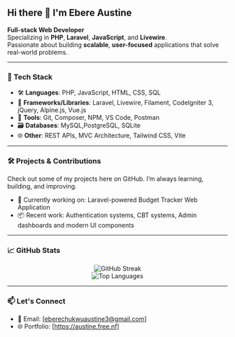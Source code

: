 ## Hi there 👋 I'm Ebere Austine

**Full-stack Web Developer**  
Specializing in **PHP**, **Laravel**, **JavaScript**, and **Livewire**.  
Passionate about building **scalable**, **user-focused** applications that solve real-world problems.

---

### 🚀 Tech Stack
- 🛠 **Languages**: PHP, JavaScript, HTML, CSS, SQL  
- 🧱 **Frameworks/Libraries**: Laravel, Livewire, Filament, CodeIgniter 3, jQuery, Alpine.js, Vue.js  
- 🎨 **Tools**: Git, Composer, NPM, VS Code, Postman  
- 🗃 **Databases**: MySQL,PostgreSQL, SQLite  
- 🌐 **Other**: REST APIs, MVC Architecture, Tailwind CSS, Vite

---

### 🛠️ Projects & Contributions
Check out some of my projects here on GitHub. I’m always learning, building, and improving.

- 💼 Currently working on: Laravel-powered Budget Tracker Web Application  
- 📦 Recent work: Authentication systems, CBT systems, Admin dashboards and modern UI components

---

### 📈 GitHub Stats

<p align="center">
  <!--
    <img src="https://github-readme-stats.vercel.app/api?username=angel-jeyriel&show_icons=true&theme=radical" alt="Angel's GitHub Stats" />
    <br />
  -->   
  <img src="https://github-readme-streak-stats.herokuapp.com?user=angel-jeyriel&theme=radical" alt="GitHub Streak" />
  <br />
  <img src="https://github-readme-stats.vercel.app/api/top-langs/?username=angel-jeyriel&layout=compact&theme=radical" alt="Top Languages" />
  
</p>

---

### 📫 Let's Connect
- 📧 Email: [eberechukwuaustine3@gmail.com]
- 🌐 Portfolio: [https://austine.free.nf]
<!--
  - 💼 LinkedIn: [linkedin.com/in/yourusername]

  ---

  > _"Code is not just about syntax—it's about creating value, improving lives, and solving problems."_  
  > — Angel Jeyriel
-->
